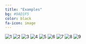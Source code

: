 ```yaml
---
title: "Examples"
bg: #9AD1F5
color: black
fa-icon: image
---
```



<div>
<img class="row small column"   src="./assets/author.png" alt="1" title="1" />
<img class="row small column"   src="./assets/author.png" alt="2" title="2" />
<img class="row small column"   src="./assets/author.png" alt="3" title="3" />
<img class="row small column"   src="./assets/author.png" alt="4" title="4" />
<img class="row small column"   src="./assets/author.png" alt="5" title="5" />
<img class="row small column"   src="./assets/author.png" alt="6" title="6" />
<img class="row small column"   src="./assets/author.png" alt="7" title="7" />
<img class="row small column"   src="./assets/author.png" alt="8" title="8" />
<img class="row small column"   src="./assets/author.png" alt="9" title="9" />
</div>
